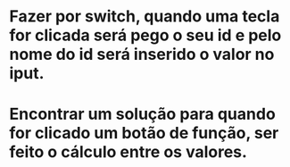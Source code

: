 # Fazer por switch, quando uma tecla for clicada será pego o seu id e pelo nome do id será inserido o valor no iput.

# Encontrar um solução para quando for clicado um botão de função, ser feito o cálculo entre os valores.
